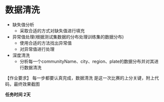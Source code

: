 # 数据清洗




* 缺失值分析
    * 采取合适的方式对缺失值进行填充
* 异常值处理(根据测试集数据的分布处理训练集的数据分布)
    * 使用合适的方法找出异常值
    * 对异常值进行处理
* 深度清洗
    * 分析每一个communityName、city、region、plate的数据分布并对其进行数据清洗

【作业要求】
每一步都要认真完成，数据清洗 是这一次比赛的上分关键，附上代码，最终效果截图

**任务时间 2天**
